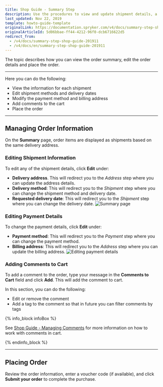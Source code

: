 ```yaml
---
title: Shop Guide - Summary Step
description: Use the procedures to view and update shipment details, a payment method or billing address, and place the order in the Storefront.
last_updated: Nov 22, 2019
template: howto-guide-template
originalLink: https://documentation.spryker.com/v4/docs/summary-step-shop-guide-201911
originalArticleId: 5d06bbae-ff44-4212-96f0-dcb6716622d5
redirect_from:
  - /v4/docs/summary-step-shop-guide-201911
  - /v4/docs/en/summary-step-shop-guide-201911
---
```


The topic describes how you can view the order summary, edit the order details and place the order.
***

Here you can do the following:
* View the information for each shipment
* Edit shipment methods and delivery dates
* Modify the payment method and billing address
* Add comments to the cart
* Place the order
***
## Managing Order Information

On the **Summary** page, order items are displayed as shipments based on the same delivery address.

### Editing Shipment Information

To edit any of the shipment details, click **Edit** under:
* **Delivery address**. This will redirect you to the *Address* step where you can update the address details.
* **Delivery method**: This will redirect you to the *Shipment* step where you can change the shipment method and delivery date.
* **Requested delivery date**: This will redirect you to the *Shipment* step where you can change the delivery date.
![Summary page](https://spryker.s3.eu-central-1.amazonaws.com/docs/User+Guides/Shop+User+Guides/Checkout/Shop+Guide+-+Summary+Step/summary-step-new.png)

### Editing Payment Details

To change the payment details, click **Edit** under:
* **Payment method**: This will redirect you to the *Payment* step where you can change the payment method.
* **Billing address**: This will redirect you to the *Address* step where you can update the billing address.
![Editing payment details](https://spryker.s3.eu-central-1.amazonaws.com/docs/User+Guides/Shop+User+Guides/Checkout/Shop+Guide+-+Summary+Step/edit-billing-information.png)

### Adding Comments to Cart

To add a comment to the order, type your message in the **Comments to Cart** field and click **Add**. This will add the comment to cart.

In this section, you can do the following:
* Edit or remove the comment
* Add a tag to the comment so that in future you can filter comments by tags

{% info_block infoBox %}

See [Shop Guide - Managing Comments](/docs/scos/user/shop-user-guides/shop-guide-comments/shop-guide-managing-comments.html) for more information on how to work with comments in cart.

{% endinfo_block %}

***

## Placing Order

Review the order information, enter a voucher code (if available), and click **Submit your order** to complete the purchase.

<!-- Last review date: Sep 24, 2019 -->
